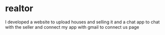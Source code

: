 # realtor
I developed a website to upload houses and selling it and a chat app to chat with the seller and connect my app with gmail to connect us page 
